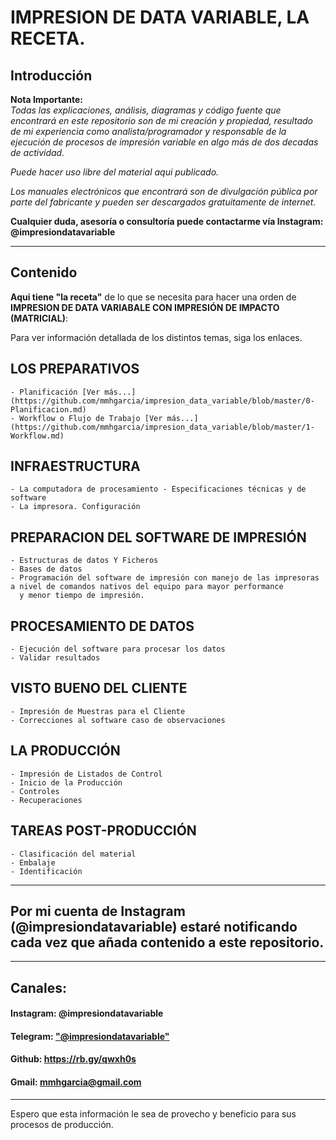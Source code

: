 # **IMPRESION DE DATA VARIABLE**, LA RECETA.

## Introducción

**Nota Importante:**  
_Todas las explicaciones, análisis, diagramas y código fuente que encontrará en este repositorio son de mi creación y  propiedad, resultado de mi experiencia como analista/programador y responsable de la ejecución de procesos  de impresión variable en  algo más de dos decadas de actividad._

_Puede hacer uso libre del material aqui publicado._

_Los manuales electrónicos que encontrará son de divulgación pública por parte del fabricante y pueden ser descargados  gratuitamente de internet._ 

**Cualquier duda, asesoría o consultoría puede contactarme vía Instagram: @impresiondatavariable**

------------
## Contenido

**Aqui tiene "la receta"** de lo que se necesita para hacer una orden de **IMPRESION DE DATA VARIABALE CON IMPRESIÓN DE IMPACTO (MATRICIAL)**:


Para ver información detallada de los distintos temas, siga los enlaces.

## LOS PREPARATIVOS  
	- Planificación [Ver más...](https://github.com/mmhgarcia/impresion_data_variable/blob/master/0-Planificacion.md)
	- Workflow o Flujo de Trabajo [Ver más...](https://github.com/mmhgarcia/impresion_data_variable/blob/master/1-Workflow.md)
	
## INFRAESTRUCTURA
	- La computadora de procesamiento - Especificaciones técnicas y de software
	- La impresora. Configuración
	
## PREPARACION DEL SOFTWARE DE IMPRESIÓN
	- Estructuras de datos Y Ficheros
	- Bases de datos
	- Programación del software de impresión con manejo de las impresoras a nivel de comandos nativos del equipo para mayor performance
	  y menor tiempo de impresión.
	
## PROCESAMIENTO DE DATOS
	- Ejecución del software para procesar los datos
	- Validar resultados
	
## VISTO BUENO DEL CLIENTE
	- Impresión de Muestras para el Cliente
	- Correcciones al software caso de observaciones
	
## LA PRODUCCIÓN
	- Impresión de Listados de Control
	- Inicio de la Producción
	- Controles
	- Recuperaciones  
	
## TAREAS POST-PRODUCCIÓN
	- Clasificación del material  
	- Embalaje  
	- Identificación

<HR>
	
## Por mi cuenta de Instagram (**@impresiondatavariable**) estaré notificando cada vez que añada contenido a este repositorio.

<hr />

##	Canales:  

####	Instagram: @impresiondatavariable  

####	Telegram: ["@impresiondatavariable"](https://t.me/impresiondatavariable) 

####	Github: https://rb.gy/qwxh0s  

####	Gmail: mmhgarcia@gmail.com  

<hr>

Espero que esta información le sea de provecho y beneficio para sus procesos de producción.

